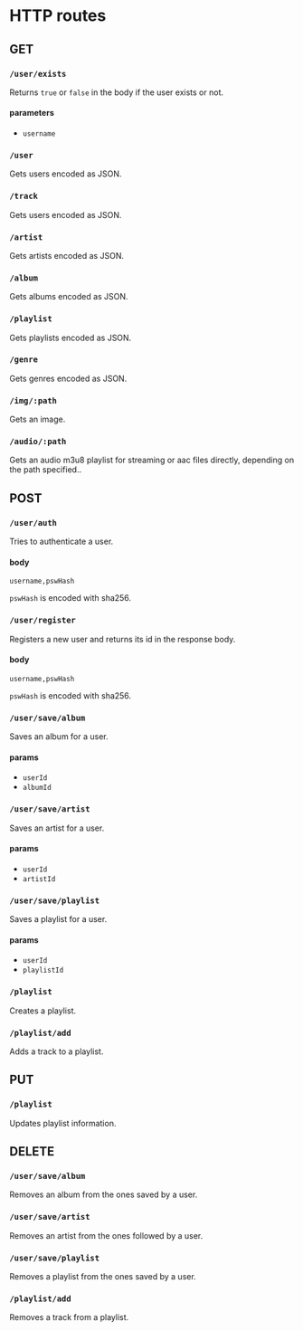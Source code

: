 # HTTP routes

## GET

### `/user/exists`

Returns `true` or `false` in the body if the user exists or not.

#### parameters

- `username`

### `/user`

Gets users encoded as JSON.

### `/track`

Gets users encoded as JSON.

### `/artist`

Gets artists encoded as JSON.

### `/album`

Gets albums encoded as JSON.

### `/playlist`

Gets playlists encoded as JSON.

### `/genre`

Gets genres encoded as JSON.

### `/img/:path`

Gets an image.

### `/audio/:path`

Gets an audio m3u8 playlist for streaming or aac files directly, depending on the path specified..

## POST

### `/user/auth`

Tries to authenticate a user.

#### body

`username,pswHash`

`pswHash` is encoded with sha256.

### `/user/register`

Registers a new user and returns its id in the response body.

#### body

`username,pswHash`

`pswHash` is encoded with sha256.

### `/user/save/album`

Saves an album for a user.

#### params

- `userId`
- `albumId`

### `/user/save/artist`

Saves an artist for a user.

#### params

- `userId`
- `artistId`

### `/user/save/playlist`

Saves a playlist for a user.

#### params

- `userId`
- `playlistId`

### `/playlist`

Creates a playlist.

### `/playlist/add`

Adds a track to a playlist.

## PUT

### `/playlist`

Updates playlist information.

## DELETE

### `/user/save/album`

Removes an album from the ones saved by a user.

### `/user/save/artist`

Removes an artist from the ones followed by a user.

### `/user/save/playlist`

Removes a playlist from the ones saved by a user.

### `/playlist/add`

Removes a track from a playlist.
